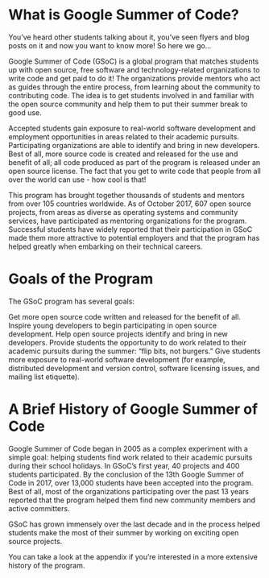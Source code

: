 # What is Google Summer of Code?

You’ve heard other students talking about it, you’ve seen flyers and blog posts on it and now you want to know more! So here we go…

Google Summer of Code (GSoC) is a global program that matches students up with open source, free software and technology-related organizations to write code and get paid to do it! The organizations provide mentors who act as guides through the entire process, from learning about the community to contributing code. The idea is to get students involved in and familiar with the open source community and help them to put their summer break to good use.

Accepted students gain exposure to real-world software development and employment opportunities in areas related to their academic pursuits. Participating organizations are able to identify and bring in new developers. Best of all, more source code is created and released for the use and benefit of all; all code produced as part of the program is released under an open source license. The fact that you get to write code that people from all over the world can use - how cool is that!

This program has brought together thousands of students and mentors from over 105 countries worldwide. As of October 2017, 607 open source projects, from areas as diverse as operating systems and community services, have participated as mentoring organizations for the program. Successful students have widely reported that their participation in GSoC made them more attractive to potential employers and that the program has helped greatly when embarking on their technical careers.

# Goals of the Program
The GSoC program has several goals:

Get more open source code written and released for the benefit of all.
Inspire young developers to begin participating in open source development.
Help open source projects identify and bring in new developers.
Provide students the opportunity to do work related to their academic pursuits during the summer: “flip bits, not burgers.”
Give students more exposure to real-world software development (for example, distributed development and version control, software licensing issues, and mailing list etiquette).

# A Brief History of Google Summer of Code

Google Summer of Code began in 2005 as a complex experiment with a simple goal: helping students find work related to their academic pursuits during their school holidays. In GSoC’s first year, 40 projects and 400 students participated. By the conclusion of the 13th Google Summer of Code in 2017, over 13,000 students have been accepted into the program. Best of all, most of the organizations participating over the past 13 years reported that the program helped them find new community members and active committers.

GSoC has grown immensely over the last decade and in the process helped students make the most of their summer by working on exciting open source projects.

You can take a look at the appendix if you’re interested in a more extensive history of the program.


